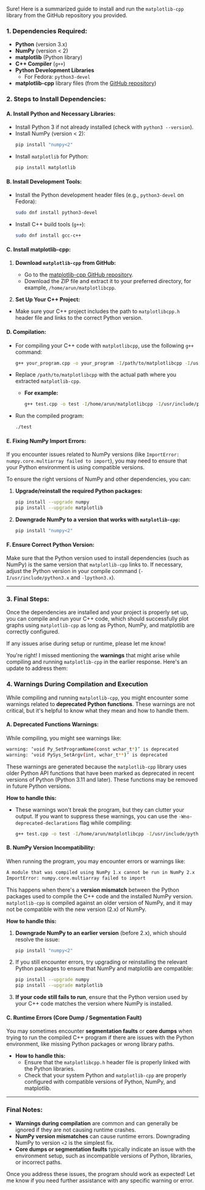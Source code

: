 Sure! Here is a summarized guide to install and run the `matplotlib-cpp` library from the GitHub repository you provided.

### 1. **Dependencies Required:**

- **Python** (version 3.x)
- **NumPy** (version < 2)
- **matplotlib** (Python library)
- **C++ Compiler** (`g++`)
- **Python Development Libraries**
  - For Fedora: `python3-devel`
- **matplotlib-cpp** library files (from the [GitHub repository](https://github.com/lava/matplotlib-cpp))

### 2. **Steps to Install Dependencies:**

#### A. **Install Python and Necessary Libraries:**

- Install Python 3 if not already installed (check with `python3 --version`).
- Install NumPy (version < 2):
  ```bash
  pip install "numpy<2"
  ```
- Install `matplotlib` for Python:
  ```bash
  pip install matplotlib
  ```

#### B. **Install Development Tools:**

- Install the Python development header files (e.g., `python3-devel` on Fedora):
  ```bash
  sudo dnf install python3-devel
  ```
  
- Install C++ build tools (`g++`):
  ```bash
  sudo dnf install gcc-c++
  ```

#### C. **Install matplotlib-cpp:**

1. **Download `matplotlib-cpp` from GitHub:**
   - Go to the [matplotlib-cpp GitHub repository](https://github.com/lava/matplotlib-cpp).
   - Download the ZIP file and extract it to your preferred directory, for example, `/home/arun/matplotlibcpp`.

2. **Set Up Your C++ Project:**

- Make sure your C++ project includes the path to `matplotlibcpp.h` header file and links to the correct Python version.

#### D. **Compilation:**

- For compiling your C++ code with `matplotlibcpp`, use the following `g++` command:
  
  ```bash
  g++ your_program.cpp -o your_program -I/path/to/matplotlibcpp -I/usr/include/python3.x -lpython3.x
  ```

- Replace `/path/to/matplotlibcpp` with the actual path where you extracted `matplotlib-cpp`.

  - **For example:**
    ```bash
    g++ test.cpp -o test -I/home/arun/matplotlibcpp -I/usr/include/python3.13 -lpython3.13
    ```

- Run the compiled program:
  ```bash
  ./test
  ```

#### E. **Fixing NumPy Import Errors:**

If you encounter issues related to NumPy versions (like `ImportError: numpy.core.multiarray failed to import`), you may need to ensure that your Python environment is using compatible versions.

To ensure the right versions of NumPy and other dependencies, you can:

1. **Upgrade/reinstall the required Python packages:**
   ```bash
   pip install --upgrade numpy
   pip install --upgrade matplotlib
   ```

2. **Downgrade NumPy to a version that works with `matplotlib-cpp`:**
   ```bash
   pip install "numpy<2"
   ```

#### F. **Ensure Correct Python Version:**

Make sure that the Python version used to install dependencies (such as NumPy) is the same version that `matplotlib-cpp` links to. If necessary, adjust the Python version in your compile command (`-I/usr/include/python3.x` and `-lpython3.x`).

---

### 3. **Final Steps:**

Once the dependencies are installed and your project is properly set up, you can compile and run your C++ code, which should successfully plot graphs using `matplotlib-cpp` as long as Python, NumPy, and matplotlib are correctly configured.

If any issues arise during setup or runtime, please let me know!

You're right! I missed mentioning the **warnings** that might arise while compiling and running `matplotlib-cpp` in the earlier response. Here's an update to address them:

### 4. **Warnings During Compilation and Execution**

While compiling and running `matplotlib-cpp`, you might encounter some warnings related to **deprecated Python functions**. These warnings are not critical, but it's helpful to know what they mean and how to handle them.

#### A. **Deprecated Functions Warnings:**

While compiling, you might see warnings like:

```bash
warning: ‘void Py_SetProgramName(const wchar_t*)’ is deprecated
warning: ‘void PySys_SetArgv(int, wchar_t**)’ is deprecated
```

These warnings are generated because the `matplotlib-cpp` library uses older Python API functions that have been marked as deprecated in recent versions of Python (Python 3.11 and later). These functions may be removed in future Python versions.

**How to handle this:**
- These warnings won't break the program, but they can clutter your output. If you want to suppress these warnings, you can use the `-Wno-deprecated-declarations` flag while compiling:
  
  ```bash
  g++ test.cpp -o test -I/home/arun/matplotlibcpp -I/usr/include/python3.13 -lpython3.13 -Wno-deprecated-declarations
  ```

#### B. **NumPy Version Incompatibility:**

When running the program, you may encounter errors or warnings like:

```bash
A module that was compiled using NumPy 1.x cannot be run in NumPy 2.x
ImportError: numpy.core.multiarray failed to import
```

This happens when there's a **version mismatch** between the Python packages used to compile the C++ code and the installed NumPy version. `matplotlib-cpp` is compiled against an older version of NumPy, and it may not be compatible with the new version (2.x) of NumPy.

**How to handle this:**
1. **Downgrade NumPy to an earlier version** (before 2.x), which should resolve the issue:
   
   ```bash
   pip install "numpy<2"
   ```

2. If you still encounter errors, try upgrading or reinstalling the relevant Python packages to ensure that NumPy and matplotlib are compatible:

   ```bash
   pip install --upgrade numpy
   pip install --upgrade matplotlib
   ```

3. **If your code still fails to run**, ensure that the Python version used by your C++ code matches the version where NumPy is installed.

#### C. **Runtime Errors (Core Dump / Segmentation Fault)**

You may sometimes encounter **segmentation faults** or **core dumps** when trying to run the compiled C++ program if there are issues with the Python environment, like missing Python packages or wrong library paths.

- **How to handle this:**
  - Ensure that the `matplotlibcpp.h` header file is properly linked with the Python libraries.
  - Check that your system Python and `matplotlib-cpp` are properly configured with compatible versions of Python, NumPy, and matplotlib.

---

### Final Notes:
- **Warnings during compilation** are common and can generally be ignored if they are not causing runtime crashes.
- **NumPy version mismatches** can cause runtime errors. Downgrading NumPy to version `<2` is the simplest fix.
- **Core dumps or segmentation faults** typically indicate an issue with the environment setup, such as incompatible versions of Python, libraries, or incorrect paths.

Once you address these issues, the program should work as expected! Let me know if you need further assistance with any specific warning or error.